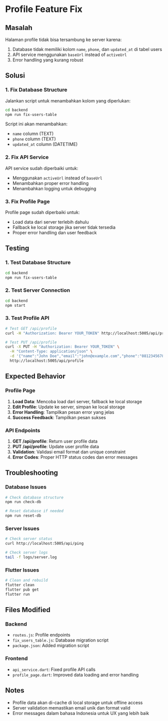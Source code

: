 # Profile Feature Fix

## Masalah
Halaman profile tidak bisa tersambung ke server karena:
1. Database tidak memiliki kolom `name`, `phone`, dan `updated_at` di tabel users
2. API service menggunakan `baseUrl` instead of `activeUrl`
3. Error handling yang kurang robust

## Solusi

### 1. Fix Database Structure
Jalankan script untuk menambahkan kolom yang diperlukan:

```bash
cd backend
npm run fix-users-table
```

Script ini akan menambahkan:
- `name` column (TEXT)
- `phone` column (TEXT) 
- `updated_at` column (DATETIME)

### 2. Fix API Service
API service sudah diperbaiki untuk:
- Menggunakan `activeUrl` instead of `baseUrl`
- Menambahkan proper error handling
- Menambahkan logging untuk debugging

### 3. Fix Profile Page
Profile page sudah diperbaiki untuk:
- Load data dari server terlebih dahulu
- Fallback ke local storage jika server tidak tersedia
- Proper error handling dan user feedback

## Testing

### 1. Test Database Structure
```bash
cd backend
npm run fix-users-table
```

### 2. Test Server Connection
```bash
cd backend
npm start
```

### 3. Test Profile API
```bash
# Test GET /api/profile
curl -H "Authorization: Bearer YOUR_TOKEN" http://localhost:5005/api/profile

# Test PUT /api/profile  
curl -X PUT -H "Authorization: Bearer YOUR_TOKEN" \
  -H "Content-Type: application/json" \
  -d '{"name":"John Doe","email":"john@example.com","phone":"08123456789"}' \
  http://localhost:5005/api/profile
```

## Expected Behavior

### Profile Page
1. **Load Data**: Mencoba load dari server, fallback ke local storage
2. **Edit Profile**: Update ke server, simpan ke local storage
3. **Error Handling**: Tampilkan pesan error yang jelas
4. **Success Feedback**: Tampilkan pesan sukses

### API Endpoints
1. **GET /api/profile**: Return user profile data
2. **PUT /api/profile**: Update user profile data
3. **Validation**: Validasi email format dan unique constraint
4. **Error Codes**: Proper HTTP status codes dan error messages

## Troubleshooting

### Database Issues
```bash
# Check database structure
npm run check-db

# Reset database if needed
npm run reset-db
```

### Server Issues
```bash
# Check server status
curl http://localhost:5005/api/ping

# Check server logs
tail -f logs/server.log
```

### Flutter Issues
```bash
# Clean and rebuild
flutter clean
flutter pub get
flutter run
```

## Files Modified

### Backend
- `routes.js`: Profile endpoints
- `fix_users_table.js`: Database migration script
- `package.json`: Added migration script

### Frontend  
- `api_service.dart`: Fixed profile API calls
- `profile_page.dart`: Improved data loading and error handling

## Notes
- Profile data akan di-cache di local storage untuk offline access
- Server validation memastikan email unik dan format valid
- Error messages dalam bahasa Indonesia untuk UX yang lebih baik 